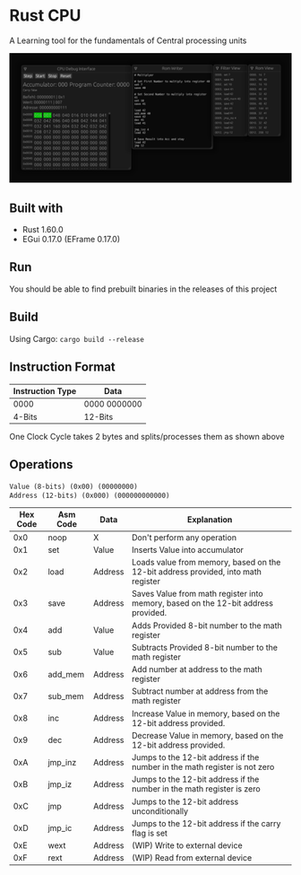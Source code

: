 # Rust CPU
A Learning tool for the fundamentals of Central processing units

![UI-Preview](https://raw.githubusercontent.com/Allstreamer/Jufo-Rust-CPU/master/screenshot-1.png)

## Built with
- Rust 1.60.0
- EGui 0.17.0 (EFrame 0.17.0)

## Run
You should be able to find prebuilt binaries in the releases of this project

## Build
Using Cargo: ```cargo build --release```

## Instruction Format
| Instruction Type | Data           | 
|------------------|----------------|
| 0000             | 0000 0000000   |
| 4-Bits           | 12-Bits        |

One Clock Cycle takes 2 bytes and splits/processes them as shown above

## Operations
```
Value (8-bits) (0x00) (00000000)
Address (12-bits) (0x000) (000000000000)
```

| Hex Code | Asm Code | Data    | Explanation                                                                       |
|----------|----------|---------|-----------------------------------------------------------------------------------|
| 0x0      | noop     | X       | Don't perform any operation                                                       |
| 0x1      | set      | Value   | Inserts Value into accumulator                                                    |
| 0x2      | load     | Address | Loads value from memory, based on the 12-bit address provided, into math register |
| 0x3      | save     | Address | Saves Value from math register into memory, based on the 12-bit address provided. |
| 0x4      | add      | Value   | Adds Provided 8-bit number to the math register                                   |
| 0x5      | sub      | Value   | Subtracts Provided 8-bit number to the math register                              |
| 0x6      | add_mem  | Address | Add number at address to the math register                                        |
| 0x7      | sub_mem  | Address | Subtract number at address from the math register                                 |
| 0x8      | inc      | Address | Increase Value in memory, based on the 12-bit address provided.                   |
| 0x9      | dec      | Address | Decrease Value in memory, based on the 12-bit address provided.                   |
| 0xA      | jmp_inz  | Address | Jumps to the 12-bit address if the number in the math register is not zero        |
| 0xB      | jmp_iz   | Address | Jumps to the 12-bit address if the number in the math register is zero            |
| 0xC      | jmp      | Address | Jumps to the 12-bit address unconditionally                                       |
| 0xD      | jmp_ic   | Address | Jumps to the 12-bit address if the carry flag is set                              |
| 0xE      | wext     | Address | (WIP) Write to external device                                                    |
| 0xF      | rext     | Address | (WIP) Read from external device                                                   |